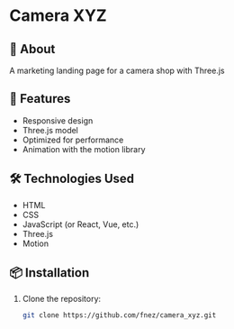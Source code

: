 # Camera XYZ

## 📌 About

A marketing landing page for a camera shop with Three.js

## 🚀 Features

- Responsive design
- Three.js model
- Optimized for performance
- Animation with the motion library

## 🛠️ Technologies Used

- HTML
- CSS
- JavaScript (or React, Vue, etc.)
- Three.js
- Motion

## 📦 Installation

1. Clone the repository:
   ```sh
   git clone https://github.com/fnez/camera_xyz.git
   ```
